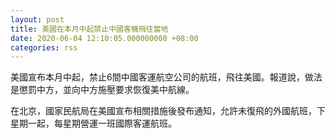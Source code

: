 ```yaml
---
layout: post
title: 美國在本月中起禁止中國客機飛往當地
date: 2020-06-04 12:10:05.000000000 +08:00
categories: rss
---
```


美國宣布本月中起，禁止6間中國客運航空公司的航班，飛往美國。報道說，做法是懲罰中方，並向中方施壓要求恢復美中航線。

在北京，國家民航局在美國宣布相關措施後發布通知，允許未復飛的外國航班，下星期一起，每星期營運一班國際客運航班。
